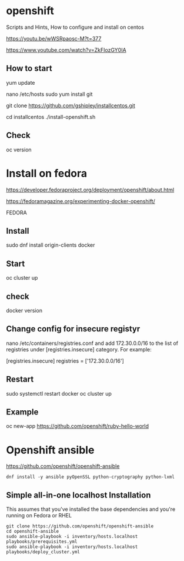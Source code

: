 # openshift
Scripts and Hints, How to configure and install on centos

https://youtu.be/wWSRpaosc-M?t=377


https://www.youtube.com/watch?v=ZkFIozGY0IA

## How to start

yum update

nano /etc/hosts
sudo yum install git

git clone https://github.com/gshipley/installcentos.git

cd installcentos
./install-openshift.sh


## Check
  
  oc version


# Install on fedora

https://developer.fedoraproject.org/deployment/openshift/about.html

https://fedoramagazine.org/experimenting-docker-openshift/

FEDORA
## Install
sudo dnf install origin-clients docker

## Start
oc cluster up

## check
docker version

## Change config for insecure registyr

nano /etc/containers/registries.conf 
and add 172.30.0.0/16 to the list of registries under [registries.insecure] category. For example:

[registries.insecure]
registries = ['172.30.0.0/16']

## Restart
sudo systemctl restart docker
oc cluster up

## Example
oc new-app https://github.com/openshift/ruby-hello-world




# Openshift ansible
https://github.com/openshift/openshift-ansible

    dnf install -y ansible pyOpenSSL python-cryptography python-lxml


## Simple all-in-one localhost Installation
This assumes that you've installed the base dependencies and you're running on Fedora or RHEL

    git clone https://github.com/openshift/openshift-ansible
    cd openshift-ansible
    sudo ansible-playbook -i inventory/hosts.localhost playbooks/prerequisites.yml
    sudo ansible-playbook -i inventory/hosts.localhost playbooks/deploy_cluster.yml

